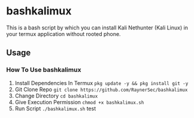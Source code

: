 # bashkalimux
This is a bash script by which you can install Kali Nethunter (Kali Linux) in your termux application without rooted phone.

## Usage
### How To Use bashkalimux
1. Install Dependencies In Termux `pkg update -y && pkg install git -y`
2. Git Clone Repo `git clone https://github.com/RaynerSec/bashkalimux`
3. Change Directory `cd bashkalimux`
4. Give Execution Permission `chmod +x bashkalimux.sh`
5. Run Script `./bashkalimux.sh`
test

